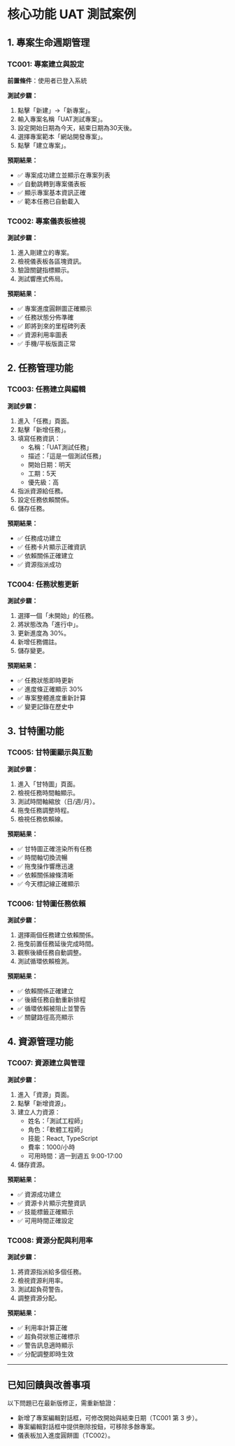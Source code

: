# 核心功能 UAT 測試案例

## 1. 專案生命週期管理

### TC001: 專案建立與設定
**前置條件**：使用者已登入系統

**測試步驟：**
1. 點擊「新建」→「新專案」。
2. 輸入專案名稱「UAT測試專案」。
3. 設定開始日期為今天，結束日期為30天後。
4. 選擇專案範本「網站開發專案」。
5. 點擊「建立專案」。

**預期結果：**
- ✅ 專案成功建立並顯示在專案列表
- ✅ 自動跳轉到專案儀表板
- ✅ 顯示專案基本資訊正確
- ✅ 範本任務已自動載入

### TC002: 專案儀表板檢視
**測試步驟：**
1. 進入剛建立的專案。
2. 檢視儀表板各區塊資訊。
3. 驗證關鍵指標顯示。
4. 測試響應式佈局。

**預期結果：**
- ✅ 專案進度圓餅圖正確顯示
- ✅ 任務狀態分佈準確
- ✅ 即將到來的里程碑列表
- ✅ 資源利用率圖表
- ✅ 手機/平板版面正常

## 2. 任務管理功能

### TC003: 任務建立與編輯
**測試步驟：**
1. 進入「任務」頁面。
2. 點擊「新增任務」。
3. 填寫任務資訊：
   - 名稱：「UAT測試任務」
   - 描述：「這是一個測試任務」
   - 開始日期：明天
   - 工期：5天
   - 優先級：高
4. 指派資源給任務。
5. 設定任務依賴關係。
6. 儲存任務。

**預期結果：**
- ✅ 任務成功建立
- ✅ 任務卡片顯示正確資訊
- ✅ 依賴關係正確建立
- ✅ 資源指派成功

### TC004: 任務狀態更新
**測試步驟：**
1. 選擇一個「未開始」的任務。
2. 將狀態改為「進行中」。
3. 更新進度為 30%。
4. 新增任務備註。
5. 儲存變更。

**預期結果：**
- ✅ 任務狀態即時更新
- ✅ 進度條正確顯示 30%
- ✅ 專案整體進度重新計算
- ✅ 變更記錄在歷史中

## 3. 甘特圖功能

### TC005: 甘特圖顯示與互動
**測試步驟：**
1. 進入「甘特圖」頁面。
2. 檢視任務時間軸顯示。
3. 測試時間軸縮放（日/週/月）。
4. 拖曳任務調整時程。
5. 檢視任務依賴線。

**預期結果：**
- ✅ 甘特圖正確渲染所有任務
- ✅ 時間軸切換流暢
- ✅ 拖曳操作響應迅速
- ✅ 依賴關係線條清晰
- ✅ 今天標記線正確顯示

### TC006: 甘特圖任務依賴
**測試步驟：**
1. 選擇兩個任務建立依賴關係。
2. 拖曳前置任務延後完成時間。
3. 觀察後續任務自動調整。
4. 測試循環依賴檢測。

**預期結果：**
- ✅ 依賴關係正確建立
- ✅ 後續任務自動重新排程
- ✅ 循環依賴被阻止並警告
- ✅ 關鍵路徑高亮顯示

## 4. 資源管理功能

### TC007: 資源建立與管理
**測試步驟：**
1. 進入「資源」頁面。
2. 點擊「新增資源」。
3. 建立人力資源：
   - 姓名：「測試工程師」
   - 角色：「軟體工程師」
   - 技能：React, TypeScript
   - 費率：1000/小時
   - 可用時間：週一到週五 9:00-17:00
4. 儲存資源。

**預期結果：**
- ✅ 資源成功建立
- ✅ 資源卡片顯示完整資訊
- ✅ 技能標籤正確顯示
- ✅ 可用時間正確設定

### TC008: 資源分配與利用率
**測試步驟：**
1. 將資源指派給多個任務。
2. 檢視資源利用率。
3. 測試超負荷警告。
4. 調整資源分配。

**預期結果：**
- ✅ 利用率計算正確
- ✅ 超負荷狀態正確標示
- ✅ 警告訊息適時顯示
- ✅ 分配調整即時生效

---

## 已知回饋與改善事項
以下問題已在最新版修正，需重新驗證：
- 新增了專案編輯對話框，可修改開始與結束日期（TC001 第 3 步）。
- 專案編輯對話框中提供刪除按鈕，可移除多餘專案。
- 儀表板加入進度圓餅圖（TC002）。
